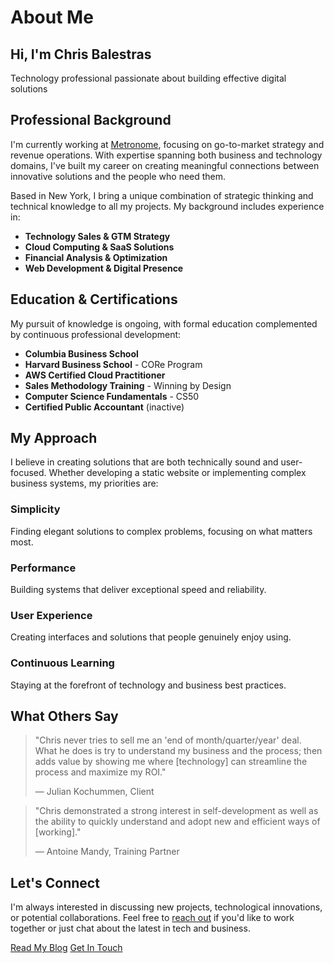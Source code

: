 # About Me

<div class="about-header">
  <div class="about-intro">
    <h2>Hi, I'm Chris Balestras</h2>
    <p class="tagline">Technology professional passionate about building effective digital solutions</p>
  </div>
</div>

## Professional Background

I'm currently working at [Metronome](https://metronome.com), focusing on go-to-market strategy and revenue operations. With expertise spanning both business and technology domains, I've built my career on creating meaningful connections between innovative solutions and the people who need them.

Based in New York, I bring a unique combination of strategic thinking and technical knowledge to all my projects. My background includes experience in:

- **Technology Sales & GTM Strategy**
- **Cloud Computing & SaaS Solutions**
- **Financial Analysis & Optimization**
- **Web Development & Digital Presence**

## Education & Certifications

My pursuit of knowledge is ongoing, with formal education complemented by continuous professional development:

- **Columbia Business School**
- **Harvard Business School** - CORe Program
- **AWS Certified Cloud Practitioner**
- **Sales Methodology Training** - Winning by Design
- **Computer Science Fundamentals** - CS50
- **Certified Public Accountant** (inactive)

## My Approach

I believe in creating solutions that are both technically sound and user-focused. Whether developing a static website or implementing complex business systems, my priorities are:

<div class="values-grid">
  <div class="value-card">
    <h3>Simplicity</h3>
    <p>Finding elegant solutions to complex problems, focusing on what matters most.</p>
  </div>
  <div class="value-card">
    <h3>Performance</h3>
    <p>Building systems that deliver exceptional speed and reliability.</p>
  </div>
  <div class="value-card">
    <h3>User Experience</h3>
    <p>Creating interfaces and solutions that people genuinely enjoy using.</p>
  </div>
  <div class="value-card">
    <h3>Continuous Learning</h3>
    <p>Staying at the forefront of technology and business best practices.</p>
  </div>
</div>

## What Others Say

> "Chris never tries to sell me an 'end of month/quarter/year' deal. What he does is try to understand my business and the process; then adds value by showing me where [technology] can streamline the process and maximize my ROI." 
> 
> — Julian Kochummen, Client

> "Chris demonstrated a strong interest in self-development as well as the ability to quickly understand and adopt new and efficient ways of [working]."
>
> — Antoine Mandy, Training Partner

## Let's Connect

I'm always interested in discussing new projects, technological innovations, or potential collaborations. Feel free to [reach out](/contact.html) if you'd like to work together or just chat about the latest in tech and business.

<div class="cta-container">
  <a href="/blog/index.html" class="btn">Read My Blog</a>
  <a href="/contact.html" class="btn btn-secondary">Get In Touch</a>
</div> 
